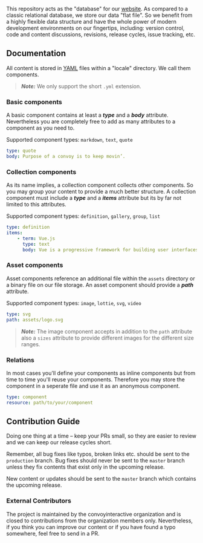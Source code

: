 This repository acts as the "database" for our [website](https://convoyinteractive.com). As compared to a classic relational database, we store our data "flat file".  So we benefit from a highly flexible data structure and have the whole power of modern development environments on our fingertips,  including: version control, code and content discussions, revisions, release cycles, issue tracking, etc.

## Documentation
All content is stored in [YAML](https://yaml.org/) files within a "locale" directory. We call them components.
> ***Note:*** We only support the short `.yml` extension.

### Basic components
A basic component contains at least a ***type*** and a ***body*** attribute. Nevertheless you are completely free to add as many attributes to a component as you need to.

Supported component types: `markdown`, `text`, `quote`

```yml
type: quote
body: Purpose of a convoy is to keep movin’.
```

### Collection components
As its name implies, a collection component collects other components. So you may group your content to provide a much better structure. A collection component must include a ***type*** and a ***items*** attribute but its by far not limited to this attributes.

Supported component types: `definition`, `gallery`, `group`, `list`

```yml
type: definition
items:
    - term: Vue.js
      type: text
      body: Vue is a progressive framework for building user interfaces. 
```

### Asset components
Asset components reference an additional file within the `assets` directory or a binary file on our file storage. An asset component should provide a ***path*** attribute.

Supported component types: `image`, `lottie`, `svg`, `video`

```yml
type: svg
path: assets/logo.svg
```

> ***Note:*** The image component accepts in addition to the `path` attribute also a `sizes` attribute to provide different images for the different size ranges.

### Relations
In most cases you'll define your components as inline components but from time to time you'll reuse your components. Therefore you may store the component in a seperate file and use it as an anonymous component.

```yml
type: component
resource: path/to/your/component
```

## Contribution Guide
Doing one thing at a time – keep your PRs small, so they are easier to review and we can keep our release cycles short.

Remember, all bug fixes like typos, broken links etc. should be sent to the `production` branch. Bug fixes should never be sent to the `master` branch unless they fix contents that exist only in the upcoming release.

New content or updates should be sent to the `master` branch which contains the upcoming release.

### External Contributors
The project is maintained by the convoyinteractive organization and is closed to contributions from the organization members only. Nevertheless, if you think you can improve our content or if you have found a typo somewhere, feel free to send in a PR.
